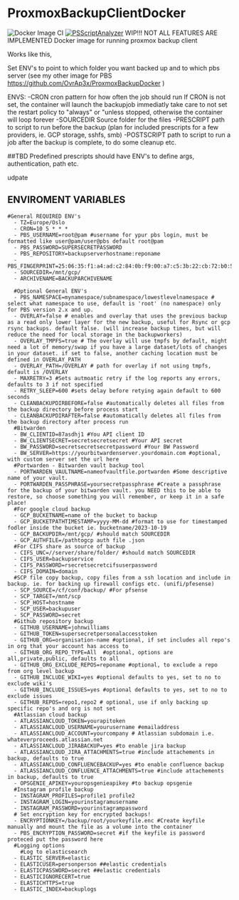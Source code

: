 # ProxmoxBackupClientDocker
![Docker Image CI](https://github.com/OvrAp3x/ProxmoxBackupClientDocker/workflows/Docker%20Image%20CI/badge.svg)
[![PSScriptAnalyzer](https://github.com/OvrAp3x/ProxmoxBackupClientDocker/actions/workflows/powershell-analysis.yml/badge.svg)](https://github.com/OvrAp3x/ProxmoxBackupClientDocker/actions/workflows/powershell-analysis.yml)
WIP!!! NOT ALL FEATURES ARE IMPLEMENTED
Docker image for running proxmox backup client

Works like this, 

Set ENV's to point to which folder you want backed up and to which pbs server (see my other image for PBS https://github.com/OvrAp3x/ProxmoxBackupDocker )

ENVS:
  -CRON
   cron pattern for how often the job should run
   If CRON is not set, the container will launch the backupjob immediatly take care to not set the restart policy to "always" or "unless stopped, otherwise the container will loop forever
  -SOURCEDIR
   Source folder for the files
  -PRESCRIPT
   path to script to run before the backup
   (plan for included prescripts for a few providers, ie. GCP storage, sshfs, smb)
  -POSTSCRIPT
    path to script to run a job after the backup is complete, to do some cleanup etc.

##TBD
Predefined prescripts should have ENV's to define args, authentication, path etc.

udpate


## ENVIROMENT VARIABLES
    #General REQUIRED ENV's
      - TZ=Europe/Oslo
      - CRON=10 5 * * *
      - PBS_USERNAME=root@pam #username for ypur pbs login, must be formatted like user@pam/user@pbs default root@pam
      - PBS_PASSWORD=SUPERSECRETPASSWORD
      - PBS_REPOSITORY=backupserverhostname:reponame
      - PBS_FINGERPRINT=25:06:35:f1:a4:ad:c2:84:0b:f9:00:a7:c5:3b:22:cb:72:b0:52:8a:22:3a:27:70:11:d3:9a:3c:a1:e2:32:a4
      - SOURCEDIR=/mnt/gcp/
      - ARCHIVENAME=BACKUPARCHIVENAME

      #Optional General ENV's
      - PBS_NAMESPACE=mynamespace/subnamespace/lowestlevelnamespace # select what namespace to use, default is 'root' (no namespace) only for PBS version 2.x and up.
      - OVERLAY=false # enables and overlay that uses the previous backup as a read only lower layer for the new backup, useful for Rsync or gcp rsync backups. default false. (will increase backup times, but will reduce the need for local storage in the backupworkers)
      - OVERLAY_TMPFS=true # The overlay will use tmpfs by default, might need a lot of memory/swap if you have a large dataset/lots of changes in your dataset. if set to false, another caching location must be defined in OVERLAY_PATH
      - OVERLAY_PATH=/OVERLAY # path for overlay if not using tmpfs, default is /OVERLAY
      - MAXRETRY=3 #Sets autmoatic retry if the log reports any errors, defaults to 3 if not specified
      - RETRY_SLEEP=600 #sets delay before retying again default to 600 seconds
      - CLEANBACKUPDIRBEFORE=false #automatically deletes all files from the backup directory before process start
      - CLEANBACKUPDIRAFTER=false #automatically deletes all files from the backup directory after process run
      #Bitwarden
      - BW_CLIENTID=87asdhj1 #You API client ID
      - BW_CLIENTSECRET=secretsecretsecret #Your API secret
      - BW_PASSWORD=secretsecretsecretpassword #Your BW Password
      - BW_SERVER=https://yourbitwardenserver.yourdomain.com #optional, with custom server set the url here
      #Portwarden - Bitwarden vault backup tool
      - PORTWARDEN_VAULTNAME=nameofvaultfile.portwarden #Some descriptive name of your vault.
      - PORTWARDEN_PASSPHRASE=yoursecretpassphrase #Create a passphrase for the backup of your bitwarden vault. you NEED this to be able to restore, so choose something you will remember, or keep it in a safe place!
      #For google cloud backup
      - GCP_BUCKETNAME=name of the bucket to backup
      - GCP_BUCKETPATHTIMESTAMP=yyyy-MM-dd #format to use for timestamped fodler inside the bucket ie. bucketname/2023-10-19
      - GCP_BACKUPDIR=/mnt/gcp/ #should match SOURCEDIR
      - GCP_AUTHFILE=/pathtogcp auth file .json
      #For CIFS share as source of backup
      - CIFS_UNC=//server/share/folder/ #should match SOURCEDIR
      - CIFS_USER=backupservice
      - CIFS_PASSWORD=rsecretsecretcifsuserpassword
      - CIFS_DOMAIN=domain
      #SCP file copy backup, copy files from a ssh location and include in backup. ie. for backing up firewall configs etc. (unifi/pfesense)
      - SCP_SOURCE=/cf/conf/backup/ #For pfsense
      - SCP_TARGET=/mnt/scp
      - SCP_HOST=hostname
      - SCP_USER=backupuser
      - SCP_PASSWORD=secret
      #Github repository backup
      - GITHUB_USERNAME=johnwilliams
      - GITHUB_TOKEN=supersecretpersonalaccesstoken
      - GITHUB_ORG=organisation-name #optional, if set includes all repo's in org that your account has access to
      - GITHUB_ORG_REPO_TYPE=All  #optional, options are all,private,public, defaults to all
      - GITHUB_ORG_EXCLUDE_REPOS=reponame #optional, to exclude a repo from org level backup
      - GITHUB_INCLUDE_WIKI=yes #optional defaults to yes, set to no to exclude wiki's
      - GITHUB_INCLUDE_ISSUES=yes #optional defaults to yes, set to no to exclude issues
      - GITHUB_REPOS=repo1,repo2 # optional, use if only backing up specific repo's and org is not set
      #Atlassian cloud backup
      - ATLASSIANCLOUD_TOKEN=yourapitoken
      - ATLASSIANCLOUD_USERNAME=yourusername #emailaddress
      - ATLASSIANCLOUD_ACCOUNT=yourcompany # Atlassian subdomain i.e. whateverproceeds.atlassian.net
      - ATLASSIANCLOUD_JIRABACKUP=yes #to enable jira backup
      - ATLASSIANCLOUD_JIRA_ATTACHMENTS=true #include attachements in backup, defaults to true
      - ATLASSIANCLOUD_CONFLUENCEBACKUP=yes #to enable confluence backup
      - ATLASSIANCLOUD_CONFLUENCE_ATTACHMENTS=true #include attachements in backup, defaults to true
      - OPSGENIE_APIKEY=youropsgenieapikey #to backup opsgenie
      #Instagram profile backup
      - INSTAGRAM_PROFILES=profile1 profile2
      - INSTAGRAM_LOGIN=yourinstagramusername
      - INSTAGRAM_PASSWORD=yourinstagrampassword
      # Set encryption key for encrypted backups!
      - ENCRYPTIONKEY=/backup/root/yourkeyfile.enc #Create keyfile manually and mount the file as a volume into the container
      - PBS_ENCRYPTION_PASSWORD=secret #if the keyfile is password proteced put the password here
      #Logging options
        #Log to elasticsearch
      - ELASTIC_SERVER=elastic
      - ELASTICUSER=personperson ##elastic credentials
      - ELASTICPASSWORD=secret ##elastic credentials
      - ELASTICIGNORECERT=true
      - ELASTICHTTPS=true
      - ELASTIC_INDEX=backuplogs
 
